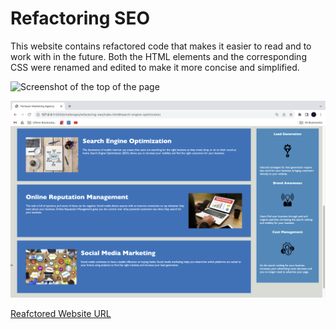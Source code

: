 
# Refactoring SEO

This website contains refactored code that makes it easier to read and to work with in the future. Both the HTML elements and the corresponding CSS were renamed and edited to make it more concise and simplified.

![Screenshot of the top of the page](./assets/images/Screenshot%202023-09-27%20at%207.04.12%20PM.png)

![Screenshot of the bottom of the page](./assets/images/Screenshot%202023-09-27%20at%207.04.17%20PM.png)

[Reafctored Website URL](https://nsettyy.github.io/refactoring-seo/)
